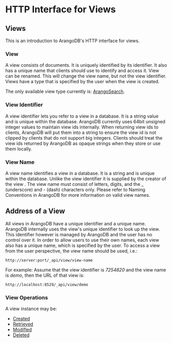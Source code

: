 HTTP Interface for Views
========================

Views
-----

This is an introduction to ArangoDB's HTTP interface for views.

### View

A view consists of documents. It is uniquely identified by its
identifier.
It also has a unique name that clients should
use to identify and access it. View can be renamed. This will
change the view name, but not the view identifier.
Views have a type that is specified by the user when the view
is created. 

The only available view type currently is: [ArangoSearch](ArangoSearch.md).

### View Identifier

A view identifier lets you refer to a view in a database.
It is a string value and is unique within the database.
ArangoDB currently uses 64bit unsigned integer values to maintain
view ids internally. When returning view ids to clients,
ArangoDB will put them into a string to ensure the view id is not
clipped by clients that do not support big integers. Clients should treat
the view ids returned by ArangoDB as opaque strings when they store
or use them locally.

### View Name

A view name identifies a view in a database. It is a string
and is unique within the database. Unlike the view identifier it is
supplied by the creator of the view . The view name must consist
of letters, digits, and the _ (underscore) and - (dash) characters only.
Please refer to Naming Conventions in ArangoDB for more information on valid
view names.

Address of a View
-----------------

All views in ArangoDB have a unique identifier and a unique
name. ArangoDB internally uses the view's unique identifier to
look up the view. This identifier however is managed by ArangoDB
and the user has no control over it. In order to allow users to use 
their own names, each view also has a unique name, which is specified
by the user. To access a view from the user perspective, the
view name should be used, i.e.:

    http://server:port/_api/view/view-name

For example: Assume that the view identifier is *7254820* and
the view name is *demo*, then the URL of that view is:

    http://localhost:8529/_api/view/demo

### View Operations

A view instance may be:
* [Created](Creating.md)
* [Retrieved](Getting.md)
* [Modifled](Modifying.md)
* [Deleted](Dropping.md)
